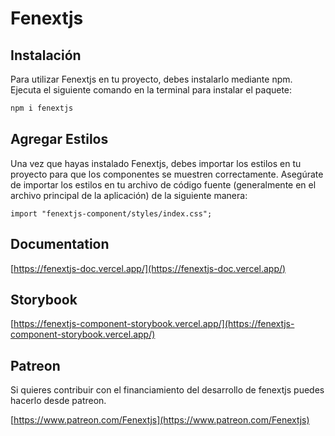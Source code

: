 # Fenextjs

## Instalación

Para utilizar Fenextjs en tu proyecto, debes instalarlo mediante npm. Ejecuta el siguiente comando en la terminal para instalar el paquete:

```bash
npm i fenextjs
```

## Agregar Estilos

Una vez que hayas instalado Fenextjs, debes importar los estilos en tu proyecto para que los componentes se muestren correctamente. Asegúrate de importar los estilos en tu archivo de código fuente (generalmente en el archivo principal de la aplicación) de la siguiente manera:

```tsx
import "fenextjs-component/styles/index.css";
```

## Documentation

[https://fenextjs-doc.vercel.app/](https://fenextjs-doc.vercel.app/)

## Storybook

[https://fenextjs-component-storybook.vercel.app/](https://fenextjs-component-storybook.vercel.app/)

## Patreon

Si quieres contribuir con el financiamiento del desarrollo de fenextjs puedes hacerlo desde patreon.

[https://www.patreon.com/Fenextjs](https://www.patreon.com/Fenextjs)
